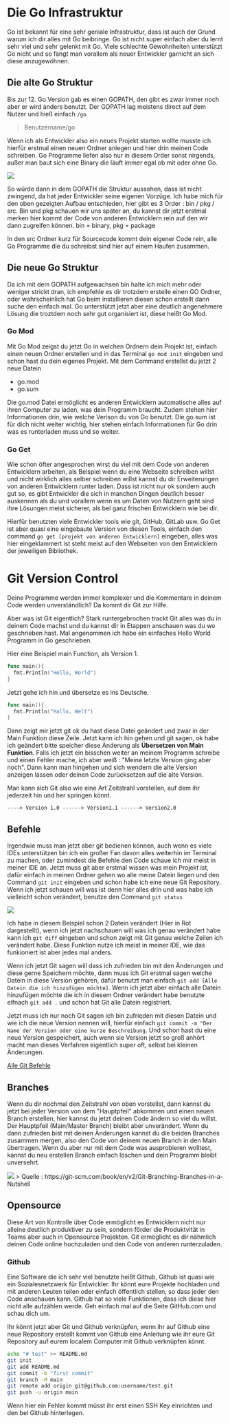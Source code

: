 # Die Go Infrastruktur

Go ist bekannt für eine sehr geniale Infrastruktur, dass ist auch der Grund warum ich dir alles mit Go beibringe. Go ist nicht super einfach aber du lernt sehr viel und sehr gelenkt mit Go. Viele schlechte Gewohnheiten unterstützt Go nicht und so fängt man vorallem als neuer Entwickler garnicht an sich diese anzugewöhnen.

## Die alte Go Struktur

Bis zur 12. Go Version gab es einen GOPATH, den gibt es zwar immer noch aber er wird anders benutzt. Der GOPATH lag meistens direct auf dem Nutzer und hieß einfach `/go`

> Benutzername/go

Wenn ich als Entwickler also ein neues Projekt starten wollte musste ich hierfür erstmal einen neuen Ordner anlegen und hier drin meinen Code schreiben. Go Programme liefen also nur in diesem Order sonst nirgends, außer man baut sich eine Binary die läuft immer egal ob mit oder ohne Go.

<img src="../resources/Screenshot 2022-03-15 at 9.16.52 AM.png">

So  würde dann in dem GOPATH die Struktur aussehen, dass ist nicht zwingend, da hat jeder Entwickler seine eigenen Vorzüge. Ich habe mich für den oben gezeigten Aufbau entschieden, hier gibt es 3 Order : bin / pkg / src. Bin und pkg schauen wir uns später an, du kannst dir jetzt erstmal merken hier kommt der Code von anderen Entwicklern rein auf den wir dann zugreifen können. bin = binary, pkg = package

In den src Ordner kurz für Sourcecode kommt dein eigener Code rein, alle Go Programme die du schreibst sind hier auf einem Haufen zusammen.

## Die neue Go Struktur

Da ich mit dem GOPATH aufgewachsen bin halte ich mich mehr oder weniger strickt dran, ich empfehle es dir trotzdem erstelle einen GO Ordner, oder wahrscheinlich hat Go beim installieren diesen schon erstellt dann suche den einfach mal. Go unterstützt jetzt aber eine deutlich angenehmere Lösung die troztdem noch sehr gut organisiert ist, diese heißt Go Mod.

### Go Mod

Mit Go Mod zeigst du jetzt Go in welchen Ordnern dein Projekt ist, einfach einen neuen Ordner erstellen und in das Terminal `go mod init`  eingeben und schon hast du dein eigenes Projekt. Mit dem Command erstellst du jetzt 2 neue Datein

- go.mod
- go.sum

Die go.mod Datei ermöglicht es anderen Entwicklern automatische alles auf ihren Computer zu laden, was dein Programm braucht. Zudem stehen hier Informationen drin, wie welche Verison du von Go benutzt. Die go.sum ist für dich nicht weiter wichtig, hier stehen einfach Informationen für Go drin was es runterladen muss und so weiter.

### Go Get

Wie schon öfter angesprochen wirst du viel mit dem Code von anderen Entwicklern arbeiten, als Beispiel wenn du eine Webseite schreiben willst und nicht wirklich alles selber schreiben willst kannst du dir Erweiterungen von anderen Entwicklern runter laden. Dass ist nicht nur ok sondern auch gut so, es gibt Entwickler die sich in manchen Dingen deutlich besser auskennen als du und vorallem wenn es um Daten von Nutzern geht sind ihre Lösungen meist sicherer, als bei ganz frischen Entwicklern wie bei dir.

Hierfür benutzten viele Entwickler tools wie git, GitHub, GitLab usw.  Go Get ist aber quasi eine eingebaute Version von diesen Tools, einfach den command `go get [projekt von anderen Entwicklern]` eingeben, alles was hier eingeklammert ist steht meist auf den Webseiten von den Entwicklern der jeweiligen Bibliothek.

# Git Version Control

Deine Programme werden immer komplexer und die Kommentare in deinem Code werden unverständlich? Da kommt dir Git zur Hilfe.

Aber was ist Git eigentlich? Stark runtergebrochen trackt Git alles was du in deinem Code machst und du kannst dir in Etappen anschauen was du wo geschrieben hast. Mal angenommen ich habe ein einfaches Hello World Programm in Go geschrieben.

Hier eine Beispiel main Function, als Version 1.

```go
func main(){
  fmt.Println("Hello, World")  
}
```

Jetzt gehe ich hin und übersetze es ins Deutsche.

```go
func main(){
  fmt.Println("Hallo, Welt")
}
```

Dann zeigt mir jetzt git ok du hast diese Datei geändert und zwar in der Main Funktion diese Zeile. Jetzt kann ich hin gehen und git sagen, ok habe ich geändert bitte speicher diese Änderung als **Übersetzen von Main Funktion**. Falls ich jetzt ein bisschen weiter an meinem Programm schreibe und einen Fehler mache, ich aber weiß : "Meine letzte Version ging aber noch". Dann kann man hingehen und sich wendern die alte Version anzeigen lassen oder deinen Code zurücksetzen auf die alte Version.

Man kann sich Git also wie eine Art Zeitstrahl vorstellen, auf dem ihr jederzeit hin und her springen könnt.

```
----> Version 1.0 ------> Version1.1 ------> Version2.0
```



## Befehle

Irgendwie muss man jetzt aber git bedienen können, auch wenn es viele IDEs unterstützen bin ich ein großer Fan davon alles weiterhin im Terminal zu machen, oder zumindest die Befehle den Code schaue ich mir meist in meiner IDE an. Jetzt muss git aber erstmal wissen was mein Projekt ist, dafür einfach in meinen Ordner gehen wo alle meine Datein liegen und den Command `git init` eingeben und schon habe ich eine neue Git Repository. Wenn ich jetzt schauen will was ist denn hier alles drin und was habe ich vielleicht schon verändert, benutze den Command `git status`

<img src="../resources/Screenshot 2022-03-15 at 12.30.50 PM.png">

Ich habe in diesem Beispiel schon 2 Datein verändert (Hier in Rot dargestellt), wenn ich jetzt nachschauen will was ich genau verändert habe kann ich `git diff`  eingeben und schon zeigt mit Git genau welche Zeilen ich verändert habe. Diese Funktion nutze ich meist in meiner IDE, wie das funkioniert ist aber jedes mal anders.

Wenn ich jetzt Git sagen will dass ich zufrieden bin mit den Änderungen und diese gerne Speichern möchte, dann muss ich Git erstmal sagen welche Datein in diese Version gehören, dafür benutzt man einfach `git add [Alle Datein die ich hinzufügen möchte]`. Wenn ich jetzt aber einfach alle Datein hinzufügen möchte die ich in diesem Ordner verändert habe benutzte eifnach `git add .` und schon hat Git alle Datein registriert. 

Jetzt muss ich nur noch Git sagen ich bin zufrieden mit diesen Datein und wie ich die neue Version nennen will, hierfür einfach `git commit -m "Der Name der Version oder eine kurze Beschreibung`. Und schon hast du eine neue Version gespeichert, auch wenn sie Version jetzt so groß anhört macht man dieses Verfahren eigentlich super oft, selbst bei kleinen Änderungen.

 <a href="https://github.com/joshnh/Git-Commands">Alle Git Befehle</a>

## Branches

Wenn du dir nochmal den Zeitstrahl von oben vorstellst, dann kannst du jetzt bei jeder Version von dem "Hauptpfeil" abkommen und einen neuen Branch erstellen, hier kannst du jetzt deinen Code ändern so viel du willst. Der Hauptpfeil (Main/Master Branch) bleibt aber unverändert. Wenn du dann zufrieden bist mit deinen Änderungen kannst du die beiden Branches zusammen mergen, also den Code von deinem neuen Branch in den Main übertragen. Wenn du aber nur mit dem Code was ausprobieren wolltest, kannst du neu erstellen Branch einfach löschen und dein Programm bleibt unversehrt.

<img src="../resources/two-branches.png">
> Quelle : https://git-scm.com/book/en/v2/Git-Branching-Branches-in-a-Nutshell

## Opensource

Diese Art von Kontrolle über Code ermöglicht es Entwicklern nicht nur alleine deutlich produktiver zu sein, sondern förder die Produktvität in Teams aber auch in Opensource Projekten. Git ermöglicht es dir nähmlich deinen Code online hochzuladen und den Code von anderen runterzuladen.

### Github

Eine Software die ich sehr viel benutzte heißt Github, Github ist quasi wie ein Sozialesnetzwerk für Entwickler. Ihr könnt eure Projekte hochladen und mit anderen Leuten teilen oder einfach öffentlich stellen, so dass jeder den Code anschauen kann. Github hat so viele Funktionen, dass ich diese hier nicht alle aufzählen werde. Geh einfach mal auf die Seite GitHub.com und schau dich um. 

Ihr könnt jetzt aber Git und Github verknüpfen, wenn ihr auf Github eine neue Repository erstellt kommt von Github eine Anleitung wie ihr eure Git Repository auf eurem localem Computer mit Github verknüpfen könnt. 

```bash
echo "# test" >> README.md
git init
git add README.md
git commit -m "first commit"
git branch -M main
git remote add origin git@github.com:username/test.git
git push -u origin main
```

 Wenn hier ein Fehler kommt müsst ihr erst einen SSH Key einrichten und den bei Github hinterlegen.
